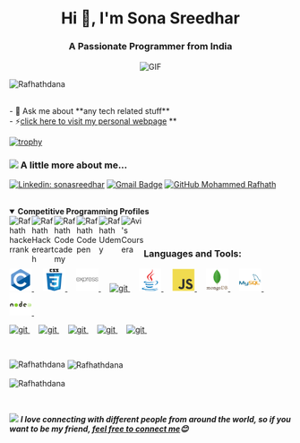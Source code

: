 <h1 align="center">Hi 👋, I'm Sona Sreedhar</h1>
<h3 align="center">A Passionate Programmer from India</h3>
<p align="center"><img align="center" alt="GIF" src="https://cdn.dribbble.com/users/1059583/screenshots/4171367/coding-freak.gif" width="400px" /> </p>

<p align="left"> <img src="https://komarev.com/ghpvc/?username=Rafhathdana&label=Profile%20views&color=0e75b6&style=flat" alt="Rafhathdana" /> </p>
</br>
- 💬 Ask me about **any tech related stuff**
</br>
 - ⚡<a href="https://rafhathdana.ml">click here to visit my personal webpage</a> **

[![trophy](https://github-profile-trophy.vercel.app/?username=Rafhathdana&theme=onedark)](https://github.com/Rafhathdana)
</br>



### <img src="https://media.giphy.com/media/VgCDAzcKvsR6OM0uWg/giphy.gif" width="50"> A little more about me... 

[![Linkedin: sonasreedhar](https://img.shields.io/badge/-%20rafhathdana-blue?style=plastic&logo=Linkedin&logoColor=white&link=//https://www.linkedin.com/in/rafhthathdana-55403b1b2/)](https://www.linkedin.com/in/sona-sreedhar-8b69aa21a//)
[![Gmail Badge](https://img.shields.io/badge/-rafahthdana@gmail.com-c14438?style=plastic&logo=Gmail&logoColor=white&link=mailto:rafhathdana@gmail.com)](mailto:Rafhathdana@gmail.com)
[![GitHub Mohammed Rafhath](https://img.shields.io/github/followers/Rafhathdana?label=follow&style=social)](https://github.com/Rafhathdana)
</br></br>

<details open>
<summary><b>Competitive Programming Profiles</b></summary>
<a href="https://www.hackerrank.com/Rafhathdana" title='Hackerrank'>
    <img align="left" alt="Rafhath hackerrank" width="40px" src="https://cdn.cutshort.io/public/companies/572b17e20aeee5dd0b12e94a/hackerrank-logo" />
</a>
<a href="https://www.hackerearth.com/@rafhathdana" title='Hackerearth'>
    <img align="left" alt="Rafhath Hackerearth" width="40px" src="https://media.cdn.gradconnection.com/uploads/8cda75b2-8384-47be-af0b-6c1d4314bc0a-HACKEREARTH_LOGO.png" />
</a>
<a href="https://www.codecademy.com/profiles/rafhathdana" title='Codecademy'>
    <img align="left" alt="Rafhath Codecademy" width="40px" src="https://alternative.me/media/256/codecademy-icon-kaifscwzqkl89ywi-c.png" />
</a>
<a href="https://codepen.io/rafhathdana" title='Codepen'>
    <img align="left" alt="Rafhath Codepen" width="40px" src="https://cdn.jsdelivr.net/npm/simple-icons@3.2.0/icons/codepen.svg" />
</a>
<a href="https://www.udemy.com/user/mohammed-rafhath/" title='Udemy'>
    <img align="left" alt="Rafhath Udemy" width="40px" src="https://cdn.worldvectorlogo.com/logos/udemy-1.svg" />
</a>    
<a href="https://www.coursera.org/user/08f641dbd36d22b8a65316eabb721052" title='Coursera'>
    <img align="left" alt="Avi's Coursera" width="40px" src="https://ucarecdn.com/e483b814-5ca9-4784-95b8-be011000c26e/-/format/jpeg/-/progressive/yes/-/preview/480x480/" />
</a>
</details>
</br> </br>


<h3 align="left">Languages and Tools:</h3>
<p align="left"> <a href="https://www.cprogramming.com/" target="_blank"> <img src="https://raw.githubusercontent.com/devicons/devicon/master/icons/c/c-original.svg" alt="c" width="40" height="40"/> </a>&nbsp; &nbsp;
  <a href="https://www.w3schools.com/css/" target="_blank"> <img src="https://raw.githubusercontent.com/devicons/devicon/master/icons/css3/css3-original-wordmark.svg" alt="css3" width="40" height="40"/> </a> &nbsp; &nbsp;
  <a href="https://expressjs.com" target="_blank"> <img src="https://raw.githubusercontent.com/devicons/devicon/master/icons/express/express-original-wordmark.svg" alt="express" width="40" height="40"/> </a> &nbsp; &nbsp;
  <a href="https://git-scm.com/" target="_blank"> <img src="https://www.vectorlogo.zone/logos/git-scm/git-scm-icon.svg" alt="git" width="40" height="40"/> </a> &nbsp; &nbsp;
  <a href="https://www.java.com" target="_blank"> <img src="https://raw.githubusercontent.com/devicons/devicon/master/icons/java/java-original.svg" alt="java" width="40" height="40"/> </a> &nbsp; &nbsp;
  <a href="https://developer.mozilla.org/en-US/docs/Web/JavaScript" target="_blank"> <img src="https://raw.githubusercontent.com/devicons/devicon/master/icons/javascript/javascript-original.svg" alt="javascript" width="40" height="40"/> </a> &nbsp; &nbsp;
  <a href="https://www.mongodb.com/" target="_blank"> <img src="https://raw.githubusercontent.com/devicons/devicon/master/icons/mongodb/mongodb-original-wordmark.svg" alt="mongodb" width="40" height="40"/> </a> &nbsp; &nbsp;
  <a href="https://www.mysql.com/" target="_blank"> <img src="https://raw.githubusercontent.com/devicons/devicon/master/icons/mysql/mysql-original-wordmark.svg" alt="mysql" width="40" height="40"/> </a> &nbsp; &nbsp;
  <a href="https://nodejs.org" target="_blank"> <img src="https://raw.githubusercontent.com/devicons/devicon/master/icons/nodejs/nodejs-original-wordmark.svg" alt="nodejs" width="40" height="40"/> </a> &nbsp;&nbsp;
 
 <a href="https://git-scm.com/" target="_blank"> <img src="https://img.shields.io/badge/HTML5-E34F26?style=for-the-badge&logo=html5&logoColor=white" alt="git" width="85" height="30"/> </a> &nbsp; &nbsp;
 <a href="https://git-scm.com/" target="_blank"> <img src="https://img.shields.io/badge/Java-ED8B00?style=for-the-badge&logo=java&logoColor=white" alt="git" width="89" height="30"/> </a> &nbsp; &nbsp;
 <a href="https://git-scm.com/" target="_blank"> <img src="https://img.shields.io/badge/Bootstrap-563D7C?style=for-the-badge&logo=bootstrap&logoColor=white" alt="git" width="90" height="30"/> </a> &nbsp; &nbsp;
 <a href="https://git-scm.com/" target="_blank"> <img src="https://img.shields.io/badge/Express.js-000000?style=for-the-badge&logo=express&logoColor=white" alt="git" width="90" height="30"/> </a> &nbsp; &nbsp;
 <a href="https://git-scm.com/" target="_blank"> <img src="https://img.shields.io/badge/React-20232A?style=for-the-badge&logo=react&logoColor=61DAFB" alt="git" width="90" height="30"/> </a> &nbsp; &nbsp;
</p>
</br>

<p><img align="left" src="https://github-readme-stats.vercel.app/api/top-langs?username=Rafhathdana&show_icons=true&locale=en&layout=compact" alt="Rafhathdana" /></p>

<p>&nbsp;<img align="center" src="https://github-readme-stats.vercel.app/api?username=Rafhathdana&show_icons=true&locale=en" alt="Rafhathdana" /></p>

<p><img align="center" src="https://github-readme-streak-stats.herokuapp.com/?user=Rafhathdana&" alt="Rafhathdana" /></p>
</br>
<!-- Feel free to reach out and introduce yourself :D-->
<p>
<img src="https://media.giphy.com/media/LnQjpWaON8nhr21vNW/giphy.gif" width="60"> <em><b>I love connecting with different people from around the world, so if you want to be my friend,  <a href="https://rafhathdana.ml/">feel free to connect me</a>😊</em>
 </p>
